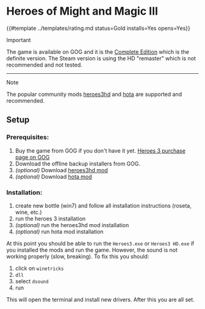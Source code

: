 # Heroes of Might and Magic III
<!-- script:Aliases [
    "Heroes 3",
    "Heroes III",
    "Heroes of Might and Magic 3",
    "Heroes of Might and Magic III",
    "HoMM 3"
] -->

{{#template ../templates/rating.md status=Gold installs=Yes opens=Yes}}

> [!IMPORTANT]
> The game is available on GOG and it is the [Complete Edition](https://www.gog.com/en/game/heroes_of_might_and_magic_3_complete_edition) which is the definite version. The Steam version is using the HD "remaster" which is not recommended and not tested.
---
> [!NOTE]
> The popular community mods [heroes3hd](https://sites.google.com/site/heroes3hd/) and [hota](https://h3hota.com/en/download) are supported and recommended.

## Setup

### Prerequisites:
1. Buy the game from GOG if you don't have it yet. [Heroes 3 purchase page on GOG](https://www.gog.com/en/game/heroes_of_might_and_magic_3_complete_edition)
2. Download the offline backup installers from GOG.
3. *(optional)* Download [heroes3hd mod](https://sites.google.com/site/heroes3hd/)
4. *(optional)* Download [hota mod](https://h3hota.com/en/download)

### Installation:
1. create new bottle (win7) and follow all installation instructions (roseta, wine, etc.)
2. run the heroes 3 installation
3. *(optional)* run the heroes3hd mod installation
3. *(optional)* run hota mod installation

At this point you should be able to run the `Heroes3.exe` or `Heroes3 HD.exe` if you installed the mods and run the game. However, the sound is not working properly (slow, breaking). To fix this you should:

1. click on `winetricks`
2. `dll`
3. select `dsound`
4. run

This will open the terminal and install new drivers. After this you are all set.


